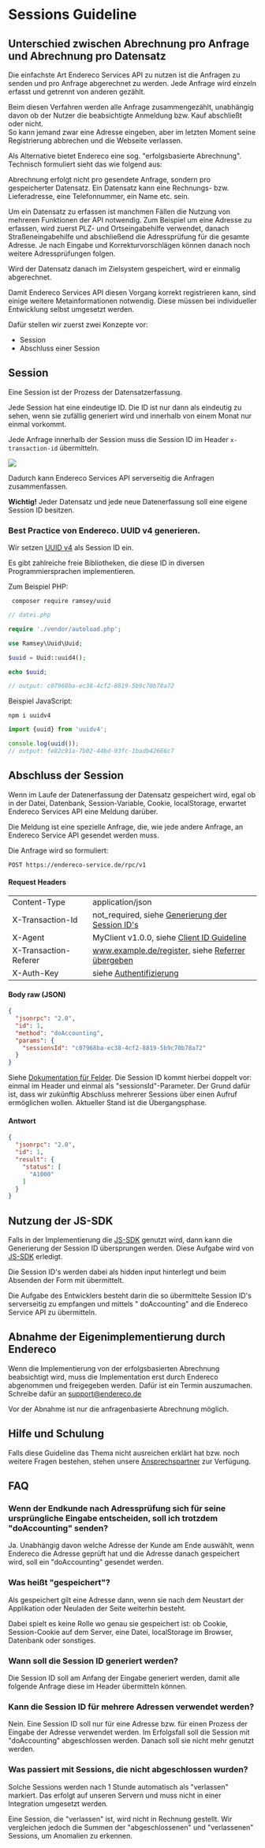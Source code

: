 # Sessions Guideline

## Unterschied zwischen Abrechnung pro Anfrage und Abrechnung pro Datensatz

Die einfachste Art Endereco Services API zu nutzen ist die Anfragen zu senden und pro Anfrage abgerechnet zu werden.
Jede Anfrage wird einzeln erfasst und getrennt von anderen gezählt.

Beim diesen Verfahren werden alle Anfrage zusammengezählt, unabhängig davon ob der Nutzer die beabsichtigte Anmeldung bzw. Kauf abschließt oder nicht.  
So kann jemand zwar eine Adresse eingeben, aber im letzten Moment seine Registrierung abbrechen und die Webseite
verlassen.

Als Alternative bietet Endereco eine sog. "erfolgsbasierte Abrechnung". Technisch formuliert sieht das wie folgend aus:

Abrechnung erfolgt nicht pro gesendete Anfrage, sondern pro gespeicherter Datensatz. Ein Datensatz kann eine Rechnungs- bzw. Lieferadresse, eine
Telefonnummer, ein Name etc. sein.

Um ein Datensatz zu erfassen ist manchmen Fällen die Nutzung von mehreren Funktionen der API notwendig. Zum Beispiel um eine
Adresse zu erfassen, wird zuerst PLZ- und Ortseingabehilfe verwendet, danach Straßeneingabehilfe und abschließend die
Adressprüfung für die gesamte Adresse. Je nach Eingabe und Korrekturvorschlägen können danach noch weitere
Adressprüfungen folgen.

Wird der Datensatz danach im Zielsystem gespeichert, wird er einmalig abgerechnet.

Damit Endereco Services API diesen Vorgang korrekt registrieren kann, sind einige weitere Metainformationen notwendig.
Diese müssen bei individueller Entwicklung selbst umgesetzt werden.

Dafür stellen wir zuerst zwei Konzepte vor:

- Session
- Abschluss einer Session

## Session

Eine Session ist der Prozess der Datensatzerfassung.

Jede Session hat eine eindeutige ID. Die ID ist nur dann als eindeutig zu sehen, wenn sie zufällig generiert wird und innerhalb von einem Monat nur
einmal vorkommt.

Jede Anfrage innerhalb der Session muss die Session ID im Header `x-transaction-id` übermitteln.

![](./imgs/sessionid.png "")

Dadurch kann Endereco Services API serverseitig die Anfragen zusammenfassen.

**Wichtig!** Jeder Datensatz und jede neue Datenerfassung soll eine eigene Session ID besitzen.

### Best Practice von Endereco. UUID v4 generieren.

Wir setzen [UUID v4](https://en.wikipedia.org/wiki/Universally_unique_identifier#Version_4_(random)) als Session ID ein.

Es gibt zahlreiche freie Bibliotheken, die diese ID in diversen Programmiersprachen implementieren.

Zum Beispiel PHP:

```shell
 composer require ramsey/uuid
```

```php
// datei.php

require './vendor/autoload.php';

use Ramsey\Uuid\Uuid;

$uuid = Uuid::uuid4();

echo $uuid;

// output: c07968ba-ec38-4cf2-8819-5b9c70b78a72
```

Beispiel JavaScript:

```shell
npm i uuidv4
```

```javascript
import {uuid} from 'uuidv4';

console.log(uuid());
// output: fe82c91a-7b02-44bd-93fc-1badb42666c7
```

## Abschluss der Session

Wenn im Laufe der Datenerfassung der Datensatz gespeichert wird, egal ob in der Datei, Datenbank, Session-Variable,
Cookie, localStorage, erwartet Endereco Services API eine Meldung darüber.

Die Meldung ist eine spezielle Anfrage, die, wie jede andere Anfrage, an Endereco Service API gesendet werden muss.

Die Anfrage wird so formuliert:

```
POST https://endereco-service.de/rpc/v1
```

#### Request Headers

|  |  |
|---|---|
| Content-Type| application/json  |
| X-Transaction-Id | not_required, siehe [Generierung der Session ID's](./sessions-guideline.md) |
| X-Agent | MyClient v1.0.0, siehe [Client ID Guideline](./client-id-guideline.md) |
| X-Transaction-Referer | www.example.de/register, siehe [Referrer übergeben](./providing-referrer.md) |
| X-Auth-Key | siehe [Authentifizierung](#authentifizierung) |

#### Body raw (JSON)

```json
{
  "jsonrpc": "2.0",
  "id": 1,
  "method": "doAccounting",
  "params": {
    "sessionsId": "c07968ba-ec38-4cf2-8819-5b9c70b78a72"
  }
}
```

Siehe [Dokumentation für Felder](./fields.md). Die Session ID kommt hierbei doppelt vor: einmal im Header und einmal
als "sessionsId"-Parameter. Der Grund dafür ist, dass wir zukünftig Abschluss mehrerer Sessions über einen Aufruf
ermöglichen wollen. Aktueller Stand ist die Übergangsphase.

#### Antwort

```json
{
  "jsonrpc": "2.0",
  "id": 1,
  "result": {
    "status": [
      "A1000"
    ]
  }
}
```

## Nutzung der JS-SDK

Falls in der Implementierung die [JS-SDK](https://github.com/Endereco/js-sdk) genutzt wird, dann kann die Generierung
der Session ID übersprungen werden. Diese Aufgabe wird von [JS-SDK](https://github.com/Endereco/js-sdk) erledigt.

Die Session ID's werden dabei als hidden input hinterlegt und beim Absenden der Form mit übermittelt.

Die Aufgabe des Entwicklers besteht darin die so übermittelte Session ID's serverseitig zu empfangen und mittels "
doAccounting" and die Endereco Service API zu übermitteln.

## Abnahme der Eigenimplementierung durch Endereco

Wenn die Implementierung von der erfolgsbasierten Abrechnung beabsichtigt wird, muss die Implementation erst durch Endereco abgenommen und freigegeben
werden. Dafür ist ein Termin auszumachen. Schreibe dafür an support@endereco.de

Vor der Abnahme ist nur die anfragenbasierte Abrechnung möglich.

## Hilfe und Schulung

Falls diese Guideline das Thema nicht ausreichen erklärt hat bzw. noch weitere Fragen bestehen, stehen
unsere [Ansprechspartner](./readme.md#Ansprechspartner) zur Verfügung.

## FAQ

### Wenn der Endkunde nach Adressprüfung sich für seine ursprüngliche Eingabe entscheiden, soll ich trotzdem "doAccounting" senden?

Ja. Unabhängig davon welche Adresse der Kunde am Ende auswählt, wenn Endereco die Adresse geprüft hat und die Adresse
danach gespeichert wird, soll ein "doAccounting" gesendet werden.

### Was heißt "gespeichert"?

Als gespeichert gilt eine Adresse dann, wenn sie nach dem Neustart der Applikation oder Neuladen der Seite weiterhin besteht.

Dabei spielt es keine Rolle wo genau sie gespeichert ist: ob Cookie, Session-Cookie auf dem Server, eine Datei,
localStorage im Browser, Datenbank oder sonstiges.

### Wann soll die Session ID generiert werden?

Die Session ID soll am Anfang der Eingabe generiert werden, damit alle folgende Anfrage diese im Header übermitteln können.

### Kann die Session ID für mehrere Adressen verwendet werden?

Nein. Eine Session ID soll nur für eine Adresse bzw. für einen Prozess der Eingabe der Adresse verwendet werden.
Im Erfolgsfall soll die Session mit "doAccounting" abgeschlossen werden. Danach soll sie nicht mehr genutzt werden.

### Was passiert mit Sessions, die nicht abgeschlossen wurden?

Solche Sessions werden nach 1 Stunde automatisch als "verlassen" markiert. Das erfolgt auf unseren Servern und muss
nicht in einer Integration umgesetzt werden.

Eine Session, die "verlassen" ist, wird nicht in Rechnung gestellt. Wir
vergleichen jedoch die Summen der "abgeschlossenen" und "verlassenen" Sessions, um Anomalien zu erkennen.